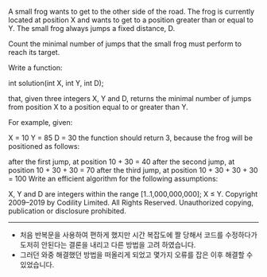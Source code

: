 A small frog wants to get to the other side of the road. The frog is currently located at position X and wants to get to a position greater than or equal to Y. The small frog always jumps a fixed distance, D.

Count the minimal number of jumps that the small frog must perform to reach its target.

Write a function:

int solution(int X, int Y, int D);

that, given three integers X, Y and D, returns the minimal number of jumps from position X to a position equal to or greater than Y.

For example, given:

  X = 10
  Y = 85
  D = 30
the function should return 3, because the frog will be positioned as follows:

after the first jump, at position 10 + 30 = 40
after the second jump, at position 10 + 30 + 30 = 70
after the third jump, at position 10 + 30 + 30 + 30 = 100
Write an efficient algorithm for the following assumptions:

X, Y and D are integers within the range [1..1,000,000,000];
X ≤ Y.
Copyright 2009–2019 by Codility Limited. All Rights Reserved. Unauthorized copying, publication or disclosure prohibited.

-----------------------------------------------------------------------------------------------------------

- 처음 반복문을 사용하여 편하게 했지만 시간 복잡도에 짤 당해서 코드를 수정하다가 도저히 안된다는 결론을 내리고 다른 방법을 고려 하였습니다.
- 그러던 와중 해결했던 방법을 떠올리게 되었고 몇가지 오류를 잡은 이후 해결할 수 있었습니다.